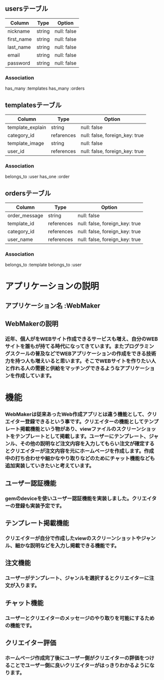 ## usersテーブル

| Column          | Type    | Option     |
|-----------------|---------|------------|
| nickname        | string  | null: false|
| first_name      | string  | null: false|
| last_name       | string  | null: false|
| email           | string  | null: false|
| password        | string  | null: false|

### Association
has_many :templates
has_many :orders

## templatesテーブル

| Column          | Type       | Option     |
|-----------------|------------|------------|
| template_explain| string     | null: false|
| category_id     | refarences | null: false, foreign_key: true|
| template_image  | string     | null: false|
| user_id         | references | null: false, foreign_key: true|



### Association
belongs_to :user
has_one :order


## ordersテーブル

| Column          | Type       | Option     |
|-----------------|------------|------------|
| order_message   | string     | null: false|
| template_id     | references | null: false, foreign_key: true|
| category_id     | references | null: false, foreign_key: true|
| user_name       | references | null: false, foreign_key: true|

### Association
belongs_to :template
belongs_to :user



# アプリケーションの説明

## アプリケーション名  :WebMaker

## WebMakerの説明
### 近年、個人がをWEBサイト作成できるサービスも増え、自分のWEBサイトを誰もが持てる時代になってきています。またプログラミングスクールの普及などでWEBアプリケーションの作成をできる技術力を持つ人も増えいると思います。そこでWEBサイトを作りたい人と作れる人の需要と供給をマッチングできるようなアプリケーションを作成しています。
# 機能
### WebMakerは従来あったWeb作成アプリとは違う機能として、クリエイター登録できるという事です。クリエイターの機能としてテンプレート掲載機能という物があり、viewファイルのスクリーンショットをテンプレートとして掲載します。ユーザーにテンプレート、ジャンル、その他の説明など注文内容を入力してもらい注文が確定するとクリエイターが注文内容を元にホームページを作成します。作成中の打ち合わせや細かなやり取りなどのためにチャット機能なども追加実装していきたいと考えています。
## ユーザー認証機能
### gemのdeviceを使いユーザー認証機能を実装しました。クリエイターの登録も実装予定です。
## テンプレート掲載機能　
### クリエイターが自分で作成したviewのスクリーンショットやジャンル、細かな説明などを入力し掲載できる機能です。
## 注文機能
### ユーザーがテンプレート、ジャンルを選択するとクリエイターに注文が入ります。
## チャット機能
### ユーザーとクリエイターのメッセージのやり取りを可能にするための機能です。
## クリエイター評価
### ホームページ作成完了後にユーザー側がクリエイターの評価をつけることでユーザー側に良いクリエイターがはっきりわかるようになります。




